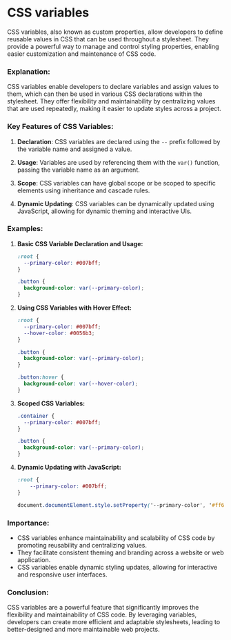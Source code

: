 # CSS variables

CSS variables, also known as custom properties, allow developers to define reusable values in CSS that can be used throughout a stylesheet. They provide a powerful way to manage and control styling properties, enabling easier customization and maintenance of CSS code.

### Explanation:

CSS variables enable developers to declare variables and assign values to them, which can then be used in various CSS declarations within the stylesheet. They offer flexibility and maintainability by centralizing values that are used repeatedly, making it easier to update styles across a project.

### Key Features of CSS Variables:

1. **Declaration**: CSS variables are declared using the `--` prefix followed by the variable name and assigned a value.
2. **Usage**: Variables are used by referencing them with the `var()` function, passing the variable name as an argument.

3. **Scope**: CSS variables can have global scope or be scoped to specific elements using inheritance and cascade rules.

4. **Dynamic Updating**: CSS variables can be dynamically updated using JavaScript, allowing for dynamic theming and interactive UIs.

### Examples:

1. **Basic CSS Variable Declaration and Usage:**

   ```css
   :root {
     --primary-color: #007bff;
   }

   .button {
     background-color: var(--primary-color);
   }
   ```

2. **Using CSS Variables with Hover Effect:**

   ```css
   :root {
     --primary-color: #007bff;
     --hover-color: #0056b3;
   }

   .button {
     background-color: var(--primary-color);
   }

   .button:hover {
     background-color: var(--hover-color);
   }
   ```

3. **Scoped CSS Variables:**

   ```css
   .container {
     --primary-color: #007bff;
   }

   .button {
     background-color: var(--primary-color);
   }
   ```

4. **Dynamic Updating with JavaScript:**

   ```css
   :root {
       --primary-color: #007bff;
   }

   document.documentElement.style.setProperty('--primary-color', '#ff6347');
   ```

### Importance:

- CSS variables enhance maintainability and scalability of CSS code by promoting reusability and centralizing values.
- They facilitate consistent theming and branding across a website or web application.
- CSS variables enable dynamic styling updates, allowing for interactive and responsive user interfaces.

### Conclusion:

CSS variables are a powerful feature that significantly improves the flexibility and maintainability of CSS code. By leveraging variables, developers can create more efficient and adaptable stylesheets, leading to better-designed and more maintainable web projects.
